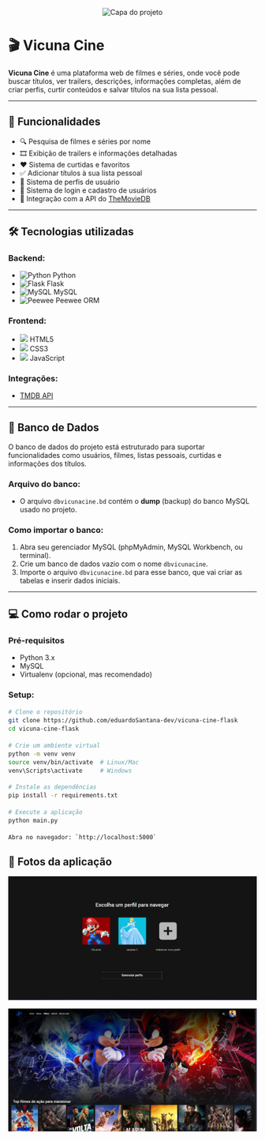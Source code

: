 <p align="center">
  <img src="static/assets/capa.gif" alt="Capa do projeto" />
</p>

# 🎬 Vicuna Cine

**Vicuna Cine** é uma plataforma web de filmes e séries, onde você pode buscar títulos, ver trailers, descrições, informações completas, além de criar perfis, curtir conteúdos e salvar títulos na sua lista pessoal.

---

## 🚀 Funcionalidades

- 🔍 Pesquisa de filmes e séries por nome  
- 🎞️ Exibição de trailers e informações detalhadas  
- ❤️ Sistema de curtidas e favoritos  
- ✅ Adicionar títulos à sua lista pessoal  
- 👤 Sistema de perfis de usuário  
- 🔐 Sistema de login e cadastro de usuários  
- 🔗 Integração com a API do [TheMovieDB](https://www.themoviedb.org/)

---

## 🛠️ Tecnologias utilizadas

### Backend:
- <img src="https://cdn.jsdelivr.net/gh/devicons/devicon/icons/python/python-original.svg" alt="Python" width="20" /> Python  
- <img src="https://cdn.jsdelivr.net/gh/devicons/devicon/icons/flask/flask-original.svg" alt="Flask" width="20" /> Flask  
- <img src="https://cdn.jsdelivr.net/gh/devicons/devicon/icons/mysql/mysql-original.svg" alt="MySQL" width="20" /> MySQL  
- <img src="https://cdn.jsdelivr.net/gh/devicons/devicon/icons/python/python-original.svg" alt="Peewee" width="20" /> Peewee ORM  



### Frontend:
- <img src="https://cdn.jsdelivr.net/gh/devicons/devicon/icons/html5/html5-original.svg" width="20" /> HTML5  
- <img src="https://cdn.jsdelivr.net/gh/devicons/devicon/icons/css3/css3-original.svg" width="20" /> CSS3  
- <img src="https://cdn.jsdelivr.net/gh/devicons/devicon/icons/javascript/javascript-original.svg" width="20" /> JavaScript  

### Integrações:
- [TMDB API](https://developers.themoviedb.org/)

---

## 💾 Banco de Dados

O banco de dados do projeto está estruturado para suportar funcionalidades como usuários, filmes, listas pessoais, curtidas e informações dos títulos.

### Arquivo do banco:
- O arquivo `dbvicunacine.bd` contém o **dump** (backup) do banco MySQL usado no projeto.

### Como importar o banco:

1. Abra seu gerenciador MySQL (phpMyAdmin, MySQL Workbench, ou terminal).  
2. Crie um banco de dados vazio com o nome `dbvicunacine`.  
3. Importe o arquivo `dbvicunacine.bd` para esse banco, que vai criar as tabelas e inserir dados iniciais.  

---

## 💻 Como rodar o projeto

### Pré-requisitos
- Python 3.x  
- MySQL  
- Virtualenv (opcional, mas recomendado)  

### Setup:
```bash
# Clone o repositório
git clone https://github.com/eduardoSantana-dev/vicuna-cine-flask
cd vicuna-cine-flask

# Crie um ambiente virtual
python -m venv venv
source venv/bin/activate  # Linux/Mac
venv\Scripts\activate     # Windows

# Instale as dependências
pip install -r requirements.txt

# Execute a aplicação
python main.py

Abra no navegador: `http://localhost:5000`
```
## 📸 Fotos da aplicação

![Tela de perfis](static/assets/image.png)

![Tela principal](static/assets/image1.png)
